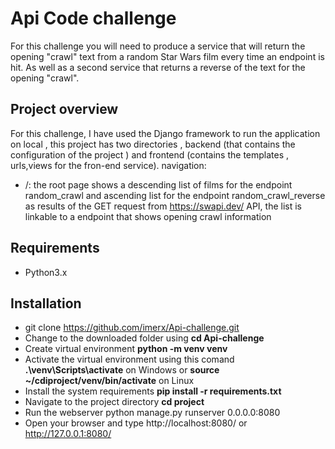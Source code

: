 # Api Code challenge
For this challenge you will need to produce a service that will return the opening
"crawl" text from a random Star Wars film every time an endpoint is hit. As well as a
second service that returns a reverse of the text for the opening "crawl".

## Project overview
For this challenge, I have used the Django framework to run the application on local , this project has two directories , backend (that contains the configuration of the project ) and frontend (contains the templates , urls,views for the fron-end service).
navigation:
- /: the root page shows a descending list of films for  the endpoint  random_crawl  and ascending list for the endpoint random_crawl_reverse  as results of  the GET request from https://swapi.dev/ API,  the list is linkable to a  endpoint that shows opening crawl information  

## Requirements
- Python3.x

## Installation
- git clone https://github.com/imerx/Api-challenge.git
- Change to the downloaded folder using **cd Api-challenge**
- Create virtual environment **python -m venv venv**
- Activate the virtual environment using this comand **.\venv\Scripts\activate** on Windows or **source ~/cdiproject/venv/bin/activate** on Linux
- Install the system requirements  **pip install -r requirements.txt**
- Navigate to the project directory  **cd project**
- Run the webserver python  manage.py runserver 0.0.0.0:8080 
- Open your browser and type http://localhost:8080/ or http://127.0.0.1:8080/
